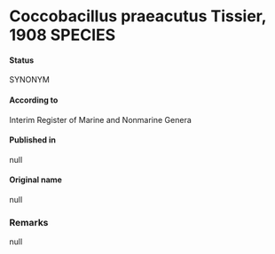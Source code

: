 # Coccobacillus praeacutus Tissier, 1908 SPECIES

#### Status
SYNONYM

#### According to
Interim Register of Marine and Nonmarine Genera

#### Published in
null

#### Original name
null

### Remarks
null